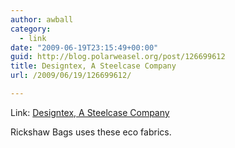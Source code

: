 ```yaml
---
author: awball
category:
  - link
date: "2009-06-19T23:15:49+00:00"
guid: http://blog.polarweasel.org/post/126699612
title: Designtex, A Steelcase Company
url: /2009/06/19/126699612/

---
```

Link: [Designtex, A Steelcase Company](http://www.designtex.com/)

Rickshaw Bags uses these eco fabrics.
